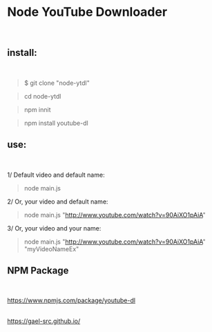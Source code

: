 # Node YouTube Downloader
</br>

## install:
</br>

> $ git clone "node-ytdl" </br>

> cd node-ytdl </br>

> npm innit </br>

> npm install youtube-dl </br>

## use:
</br>

1/ Default video and default name:
> node main.js </br>

2/ Or, your video and default name:
> node main.js "http://www.youtube.com/watch?v=90AiXO1pAiA" </br>

3/ Or, your video and your name:
> node main.js "http://www.youtube.com/watch?v=90AiXO1pAiA" "myVideoNameEx" </br>

## NPM Package
</br>

https://www.npmjs.com/package/youtube-dl
</br>
</br>

https://gael-src.github.io/
</br>
